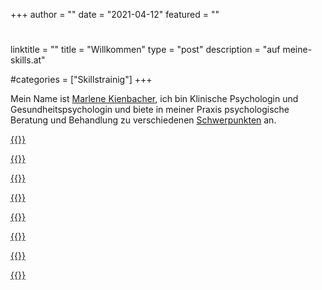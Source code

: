 +++
author = ""
date = "2021-04-12"
featured = ""
#
linktitle = ""
title = "Willkommen"
type = "post"
description = "auf meine-skills.at"

#categories = ["Skillstrainig"]
+++

Mein Name ist [Marlene Kienbacher](/about), ich bin Klinische Psychologin und Gesundheitspsychologin und biete in meiner Praxis psychologische Beratung und Behandlung zu verschiedenen [Schwerpunkten](/angebot) an.

[{{<assetsimg src="depression.webp" alt="Depression" >}}](/infodepression)

[{{<assetsimg src="geburt.webp" alt="Belastungen rund um die Geburt" >}}](/infoppd)

[{{<assetsimg src="stress.webp" alt="Stressmanagement" >}}](/angebot)

[{{<assetsimg src="krisen.webp" alt="Lebenskrisen" >}}](/angebot)

[{{<assetsimg src="gleichgewicht.webp" alt="Klarheit finden, Gleichgewicht wieder herstellen" >}}](/angebot)

[{{<assetsimg src="selbstwert.webp" alt="Selbstwert" >}}](/angebot)

[{{<assetsimg src="ernaehrungtitel.webp" alt="Ernährung Ernährungspsychologie" >}}](/ernaehrung)

[{{<assetsimg src="entwicklung.webp" alt="Entwicklung und Veränderung" >}}](/angebot)